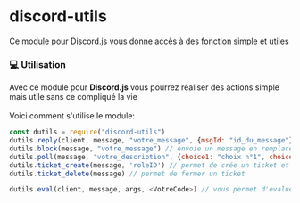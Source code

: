 # discord-utils
Ce module pour Discord.js vous donne accès à des fonction simple et utiles
<h3>💻 Utilisation</h3>

Avec ce module pour **Discord.js** vous pourrez réaliser des actions simple mais utile sans ce compliqué la vie
<br><br>
Voici comment s'utilise le module:<br>

```js
const dutils = require("discord-utils")
dutils.reply(client, message, "votre_message", {msgId: "id_du_message"}) // cette fonction vous permet de répondre à un message 
dutils.block(message, "votre_message") // envoie un message en remplacent les lettres par des emojis
dutils.poll(message, "votre_description", {choice1: "choix n°1", choice2: "choix n°2", choice3: "choix n°3", choice4: "choix n°4"}) // permet de faire un sondage à plusieurs choix
dutils.ticket_create(message, 'roleID') // permet de crée un ticket et seul les personne ayant le role, la personne qui a ouvert le ticket et les personnes qui ont la perm d'administrateur ont accès au ticket
dutils.ticket_delete(message) // permet de fermer un ticket

dutils.eval(client, message, args, <VotreCode>) // vous permet d'evaluer un code (comme une commande eval)
```
